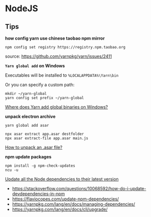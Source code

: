 # NodeJS

## Tips

**how config yarn use chinese taobao npm mirror**


`npm config set registry https://registry.npm.taobao.org`

source: https://github.com/yarnpkg/yarn/issues/2411

**`Yarn global add` on Windows**

Executables will be installed to `%LOCALAPPDATA%\Yarn\bin`

Or you can specify a custom path:

```
mkdir ~/yarn-global
yarn config set prefix ~/yarn-global
```

[Where does Yarn add global binaries on Windows?](https://stackoverflow.com/questions/40258322/where-does-yarn-add-global-binaries-on-windows)

**unpack electron archive**

```
yarn global add asar
```

```
npx asar extract app.asar destfolder 
npx asar extract-file app.asar main.js
```

[How to unpack an .asar file?](https://stackoverflow.com/questions/38523617/how-to-unpack-an-asar-file)

**npm update packages**

```
npm install -g npm-check-updates
ncu -u
```

[Update all the Node dependencies to their latest version](https://flaviocopes.com/update-npm-dependencies/)

- <https://stackoverflow.com/questions/10068592/how-do-i-update-devdependencies-in-npm>
- <https://flaviocopes.com/update-npm-dependencies/>
- <https://yarnpkg.com/lang/en/docs/managing-dependencies/>
- <https://yarnpkg.com/lang/en/docs/cli/upgrade/>
